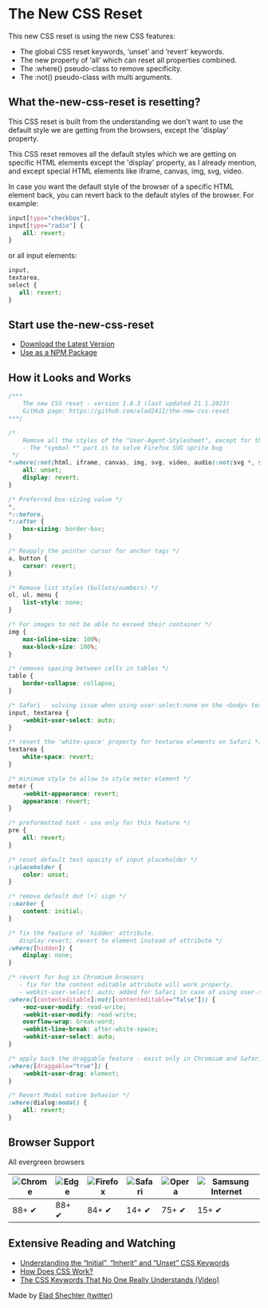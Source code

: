 # The New CSS Reset

This new CSS reset is using the new CSS features:
- The global CSS reset keywords, ‘unset’ and ‘revert’ keywords.
- The new property of ‘all’ which can reset all properties combined.
- The :where() pseudo-class to remove specificity.
- The :not() pseudo-class with multi arguments.

## What the-new-css-reset is resetting?
This CSS reset is built from the understanding we don't want to use the default style we are getting from the browsers, except the 'display' property.

This CSS reset removes all the default styles which we are getting on specific HTML elements except the 'display' property, as I already mention, and except special HTML elements like iframe, canvas, img, svg, video.

In case you want the default style of the browser of a specific HTML element back, you can revert back to the default styles of the browser. For example:
```css
input[type="checkbox"],
input[type="radio"] {
    all: revert;
}
 ```
 
 or all input elements:
 ```css
 input,
 textarea,
 select {
    all: revert;
 }
 ```
## Start use the-new-css-reset
- [Download the Latest Version](https://raw.githubusercontent.com/elad2412/the-new-css-reset/main/css/reset.css)
- [Use as a NPM Package](https://www.npmjs.com/package/the-new-css-reset)

## How it Looks and Works
```css
/***
    The new CSS reset - version 1.8.3 (last updated 21.1.2023)
    GitHub page: https://github.com/elad2412/the-new-css-reset
***/

/*
    Remove all the styles of the "User-Agent-Stylesheet", except for the 'display' property
    - The "symbol *" part is to solve Firefox SVG sprite bug
 */
*:where(:not(html, iframe, canvas, img, svg, video, audio):not(svg *, symbol *)) {
    all: unset;
    display: revert;
}

/* Preferred box-sizing value */
*,
*::before,
*::after {
    box-sizing: border-box;
}

/* Reapply the pointer cursor for anchor tags */
a, button {
    cursor: revert;
}

/* Remove list styles (bullets/numbers) */
ol, ul, menu {
    list-style: none;
}

/* For images to not be able to exceed their container */
img {
    max-inline-size: 100%;
    max-block-size: 100%;
}

/* removes spacing between cells in tables */
table {
    border-collapse: collapse;
}

/* Safari - solving issue when using user-select:none on the <body> text input doesn't working */
input, textarea {
    -webkit-user-select: auto;
}

/* revert the 'white-space' property for textarea elements on Safari */
textarea {
    white-space: revert;
}

/* minimum style to allow to style meter element */
meter {
    -webkit-appearance: revert;
    appearance: revert;
}

/* preformatted text - use only for this feature */
pre {
    all: revert;
}

/* reset default text opacity of input placeholder */
::placeholder {
    color: unset;
}

/* remove default dot (•) sign */
::marker {
    content: initial;
}

/* fix the feature of 'hidden' attribute.
   display:revert; revert to element instead of attribute */
:where([hidden]) {
    display: none;
}

/* revert for bug in Chromium browsers
   - fix for the content editable attribute will work properly.
   - webkit-user-select: auto; added for Safari in case of using user-select:none on wrapper element*/
:where([contenteditable]:not([contenteditable="false"])) {
    -moz-user-modify: read-write;
    -webkit-user-modify: read-write;
    overflow-wrap: break-word;
    -webkit-line-break: after-white-space;
    -webkit-user-select: auto;
}

/* apply back the draggable feature - exist only in Chromium and Safari */
:where([draggable="true"]) {
    -webkit-user-drag: element;
}

/* Revert Modal native behavior */
:where(dialog:modal) {
    all: revert;
}

```
## Browser Support
All evergreen browsers 

![Chrome](https://raw.githubusercontent.com/alrra/browser-logos/master/src/chrome/chrome_48x48.png) | ![Edge](https://raw.githubusercontent.com/alrra/browser-logos/master/src/edge/edge_48x48.png) | ![Firefox](https://raw.githubusercontent.com/alrra/browser-logos/master/src/firefox/firefox_48x48.png) | ![Safari](https://raw.githubusercontent.com/alrra/browser-logos/master/src/safari/safari_48x48.png) | ![Opera](https://raw.githubusercontent.com/alrra/browser-logos/master/src/opera/opera_48x48.png) | ![Samsung Internet](https://raw.githubusercontent.com/alrra/browser-logos/master/src/samsung-internet/samsung-internet_48x48.png)
--- | --- | --- | --- | --- | --- |
88+ ✔ | 88+ ✔ | 84+ ✔ | 14+ ✔ | 75+ ✔ | 15+ ✔ |

## Extensive Reading and Watching
- [Understanding the “Initial”, “Inherit” and “Unset” CSS Keywords](https://elad.medium.com/understanding-the-initial-inherit-and-unset-css-keywords-2d70b7121695)
- [How Does CSS Work?](https://elad.medium.com/how-does-css-work-92fe7116916d)
- [The CSS Keywords That No One Really Understands (Video)](https://www.youtube.com/watch?v=nnhUBRRhKW0)

Made by [Elad Shechter (twitter)](https://twitter.com/eladsc)

